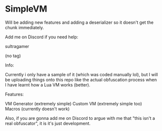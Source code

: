 # SimpleVM
Will be adding new features and adding a deserializer so it doesn't get the chunk immediately.

Add me on Discord if you need help:

sultragamer

(no tag)

Info:

Currently i only have a sample of it (which was coded manually lol), but I will be uploading things onto this repo like the actual obfuscation process when I have learnt how a Lua VM works (better).

Features:

VM Generator (extremely simple)
Custom VM (extremely simple too)
Macros (currently doesn't work)

Also, if you are gonna add me on Discord to argue with me that "this isn't a real obfuscator", it is it's just development.
